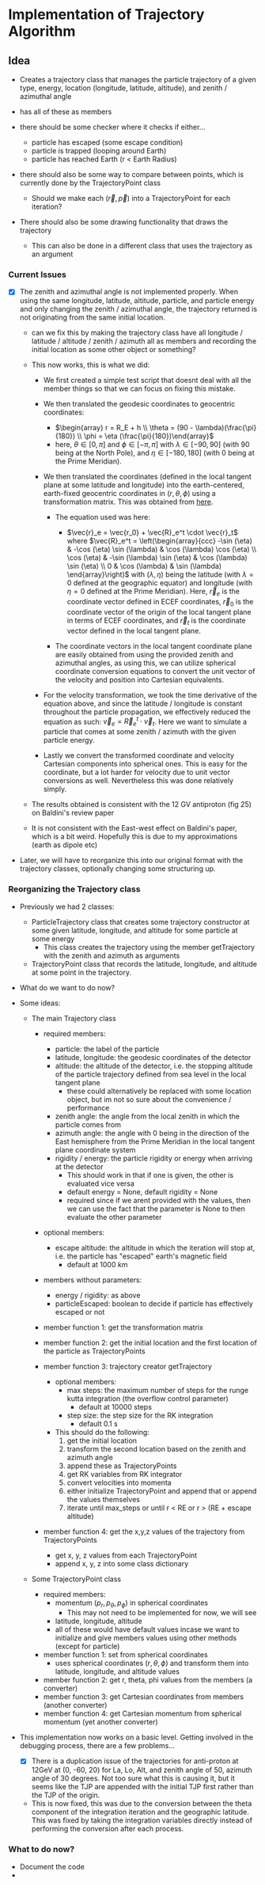 # Implementation of Trajectory Algorithm

## Idea

- Creates a trajectory class that manages the particle trajectory of a given type, energy, location (longitude, latitude, altitude), and zenith / azimuthal angle
- has all of these as members
- there should be some checker where it checks if either...

  - particle has escaped (some escape condition)
  - particle is trapped (looping around Earth)
  - particle has reached Earth (r < Earth Radius)

- there should also be some way to compare between points, which is currently done by the TrajectoryPoint class

  - Should we make each ($\vec{r}, \vec{p}$) into a TrajectoryPoint for each iteration?

- There should also be some drawing functionality that draws the trajectory

  - This can also be done in a different class that uses the trajectory as an argument

### Current Issues

- [x] The zenith and azimuthal angle is not implemented properly. When using the same longitude, latitude, altitude, particle, and particle energy and only changing the zenith / azimuthal angle, the trajectory returned is not originating from the same initial location. 

  - can we fix this by making the trajectory class have all longitude / latitude / altitude / zenith / azimuth all as members and recording the initial location as some other object or something?
  - This now works, this is what we did:

    - We first created a simple test script that doesnt deal with all the member things so that we can focus on fixing this mistake.
    - We then translated the geodesic coordinates to geocentric coordinates:

      - $\begin{array} r = R_E + h \\ \theta = (90 - \lambda)(\frac{\pi}{180}) \\ \phi = \eta (\frac{\pi}{180})\end{array}$
      - here, $\theta\in[0, \pi]$ and $\phi\in[-\pi, \pi]$ with $\lambda\in[-90, 90]$ (with 90 being at the North Pole), and $\eta\in[-180, 180]$ (with 0 being at the Prime Meridian).

    - We then translated the coordinates (defined in the local tangent plane at some latitude and longitude) into the earth-centered, earth-fixed geocentric coordinates in ($r, \theta, \phi$) using a transformation matrix. This was obtained from [here](http://archive.psas.pdx.edu/CoordinateSystem/Latitude_to_LocalTangent.pdf). 

      - The equation used was here:

        - $\vec{r}_e = \vec{r_0} + \vec{R}_e^t \cdot \vec{r}_t$ where $\vec{R}_e^t = \left(\begin{array}{ccc} -\sin (\eta) & -\cos (\eta) \sin (\lambda) & \cos (\lambda) \cos (\eta) \\ \cos (\eta) & -\sin (\lambda) \sin (\eta) & \cos (\lambda) \sin (\eta) \\ 0 & \cos (\lambda) & \sin (\lambda) \end{array}\right)$ with $(\lambda, \eta)$ being the latitude (with $\lambda = 0$ defined at the geographic equator) and longitude (with $\eta=0$ defined at the Prime Meridian). Here, $\vec{r}_e$ is the coordinate vector defined in ECEF coordinates, $\vec{r}_0$ is the coordinate vector of the origin of the local tangent plane in terms of ECEF coordinates, and $\vec{r}_t$ is the coordinate vector defined in the local tangent plane.

      - The coordinate vectors in the local tangent coordinate plane are easily obtained from using the provided zenith and azimuthal angles, as using this, we can utilize spherical coordinate conversion equations to convert the unit vector of the velocity and position into Cartesian equivalents.

    - For the velocity transformation, we took the time derivative of the equation above, and since the latitude / longitude is constant throughout the particle propagation, we effectively reduced the equation as such: $\vec{v}_e = \vec{R}_e^t \cdot \vec{v}_t$. Here we want to simulate a particle that comes at some zenith / azimuth with the given particle energy.
    - Lastly we convert the transformed coordinate and velocity Cartesian components into spherical ones. This is easy for the coordinate, but a lot harder for velocity due to unit vector conversions as well. Nevertheless this was done relatively simply.

  - The results obtained is consistent with the 12 GV antiproton (fig 25) on Baldini's review paper
  - It is not consistent with the East-west effect on Baldini's paper, which is a bit weird. Hopefully this is due to my approximations (earth as dipole etc)

- Later, we will have to reorganize this into our original format with the trajectory classes, optionally changing some structuring up.



### Reorganizing the Trajectory class
- Previously we had 2 classes:
  - ParticleTrajectory class that creates some trajectory constructor at some given latitude, longitude, and altitude for some particle at some energy
    - This class creates the trajectory using the member getTrajectory with the zenith and azimuth as arguments
  - TrajectoryPoint class that records the latitude, longitude, and altitude at some point in the trajectory.

- What do we want to do now?
- Some ideas:
  - The main Trajectory class
    - required members:
      - particle: the label of the particle 
      - latitude, longitude: the geodesic coordinates of the detector
      - altitude: the altitude of the detector, i.e. the stopping altitude of the particle trajectory defined from sea level in the local tangent plane
        - these could alternatively be replaced with some location object, but im not so sure about the convenience / performance
      - zenith angle: the angle from the local zenith in which the particle comes from
      - azimuth angle: the angle with 0 being in the direction of the East hemisphere from the Prime Meridian in the local tangent plane coordinate system
      - rigidity / energy: the particle rigidity or energy when arriving at the detector
        - This should work in that if one is given, the other is evaluated vice versa
        - default energy = None, default rigidity = None
        - required since if we arent provided with the values, then we can use the fact that the parameter is None to then evaluate the other parameter
    - optional members:
      - escape altitude: the altitude in which the iteration will stop at, i.e. the particle has "escaped" earth's magnetic field 
        - default at 1000 km 
    - members without parameters:
      - energy / rigidity: as above
      - particleEscaped: boolean to decide if particle has effectively escaped or not
    - member function 1: get the transformation matrix
    - member function 2: get the initial location and the first location of the particle as TrajectoryPoints

    - member function 3: trajectory creator getTrajectory
      - optional members:
        - max steps: the maximum number of steps for the runge kutta integration (the overflow control parameter)
          - default at 10000 steps
        - step size: the step size for the RK integration
          - default 0.1 s
      - This should do the following:
        1. get the initial location
        2. transform the second location based on the zenith and azimuth angle
        3. append these as TrajectoryPoints
        4. get RK variables from RK integrator
        5. convert velocities into momenta
        6. either initialize TrajectoryPoint and append that or append the values themselves
        7. iterate until max_steps or until r < RE or r > (RE + escape altitude)
    - member function 4: get the x,y,z values of the trajectory from TrajectoryPoints
      - get x, y, z values from each TrajectoryPoint
      - append x, y, z into some class dictionary

  - Some TrajectoryPoint class
    - required members:
      - momentum ($p_r, p_\theta, p_\phi$) in spherical coordinates
        - This may not need to be implemented for now, we will see
      - latitude, longitude, altitude
      - all of these would have default values incase we want to initialize and give members values using other methods (except for particle)
    - member function 1: set from spherical coordinates
      - uses spherical coordinates ($r, \theta, \phi$) and transform them into latitude, longitude, and altitude values
    - member function 2: get r, theta, phi values from the members (a converter)
    - member function 3: get Cartesian coordinates from members (another converter)
    - member function 4: get Cartesian momentum from spherical momentum (yet another converter)

- This implementation now works on a basic level. Getting involved in the debugging process, there are a few problems...
  - [x] There is a duplication issue of the trajectories for anti-proton at 12GeV at (0, -60, 20) for La, Lo, Alt, and zenith angle of 50, azimuth angle of 30 degrees. Not too sure what this is causing it, but it seems like the TJP are appended with the initial TJP first rather than the TJP of the origin.
  - This is now fixed, this was due to the conversion between the theta component of the integration iteration and the geographic latitude. This was fixed by taking the integration variables directly instead of performing the conversion after each process.


### What to do now?
- Document the code
- 
